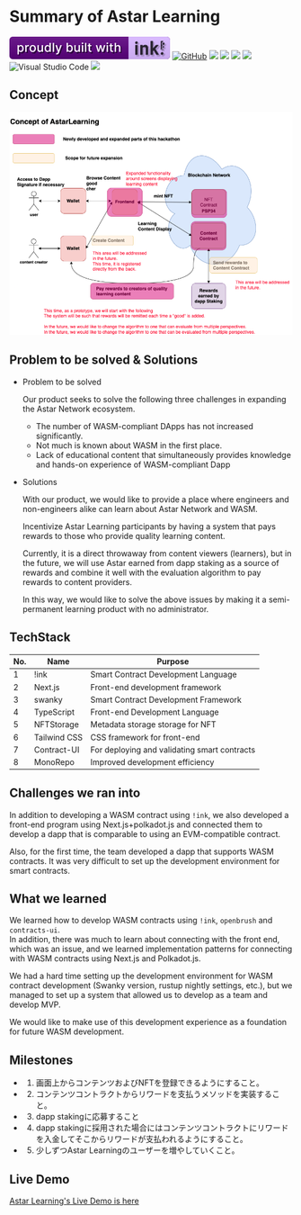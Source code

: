 # Summary of Astar Learning

[![Built with ink!](https://raw.githubusercontent.com/paritytech/ink/master/.images/badge.svg)](https://github.com/paritytech/ink)
[![GitHub](https://img.shields.io/badge/GitHub-100000?style=for-the-badge&logo=github&logoColor=white)](https://img.shields.io/badge/GitHub-100000?style=for-the-badge&logo=github&logoColor=white)
[![](https://img.shields.io/badge/TypeScript-007ACC?style=for-the-badge&logo=typescript&logoColor=white)](https://img.shields.io/badge/TypeScript-007ACC?style=for-the-badge&logo=typescript&logoColor=white)
[![](https://img.shields.io/badge/React-20232A?style=for-the-badge&logo=react&logoColor=61DAFB)](https://img.shields.io/badge/React-20232A?style=for-the-badge&logo=react&logoColor=61DAFB)
[![](https://img.shields.io/badge/Vercel-000000?style=for-the-badge&logo=vercel&logoColor=white)](https://img.shields.io/badge/Vercel-000000?style=for-the-badge&logo=vercel&logoColor=white)
[![](https://img.shields.io/badge/polkadot-E6007A?style=for-the-badge&logo=polkadot&logoColor=000)](https://img.shields.io/badge/polkadot-E6007A?style=for-the-badge&logo=polkadot&logoColor=000)
![Visual Studio Code](https://img.shields.io/badge/Visual%20Studio%20Code-0078d7.svg?style=for-the-badge&logo=visual-studio-code&logoColor=white)
[![](https://img.shields.io/badge/eslint-3A33D1?style=for-the-badge&logo=eslint&logoColor=white)](https://img.shields.io/badge/eslint-3A33D1?style=for-the-badge&logo=eslint&logoColor=white)

## Concept

![](./../imgs/Hackdot_en.drawio.png)

## Problem to be solved & Solutions

- Problem to be solved

    Our product seeks to solve the following three challenges in expanding the Astar Network ecosystem.


    - The number of WASM-compliant DApps has not increased significantly.
    - Not much is known about WASM in the first place.
    - Lack of educational content that simultaneously provides knowledge and hands-on experience of WASM-compliant Dapp

- Solutions

    With our product, we would like to provide a place where engineers and non-engineers alike can learn about Astar Network and WASM.    

    Incentivize Astar Learning participants by having a system that pays rewards to those who provide quality learning content.

    Currently, it is a direct throwaway from content viewers (learners), but in the future, we will use Astar earned from dapp staking as a source of rewards and combine it well with the evaluation algorithm to pay rewards to content providers.  

    In this way, we would like to solve the above issues by making it a semi-permanent learning product with no administrator.


## TechStack

| No. | Name        | Purpose                                       |
| --- | ----------- | ------------------------------------------ |
| 1   | !ink        | Smart Contract Development Language               |
| 2   | Next.js     | Front-end development framework          |
| 3   | swanky      | Smart Contract Development Framework     |
| 4   | TypeScript  | Front-end Development Language                     |
| 5   | NFTStorage  | Metadata storage storage for NFT      |
| 6   | Tailwind CSS  | CSS framework for front-end      |
| 7   | Contract-UI | For deploying and validating smart contracts|
| 8   | MonoRepo | Improved development efficiency |

## Challenges we ran into

In addition to developing a WASM contract using `!ink`, we also developed a front-end program using Next.js+polkadot.js and connected them to develop a dapp that is comparable to using an EVM-compatible contract. 

 Also, for the first time, the team developed a dapp that supports WASM contracts. It was very difficult to set up the development environment for smart contracts.

## What we learned

We learned how to develop WASM contracts using `!ink`, `openbrush` and `contracts-ui`.  
In addition, there was much to learn about connecting with the front end, which was an issue, and we learned implementation patterns for connecting with WASM contracts using Next.js and Polkadot.js.

We had a hard time setting up the development environment for WASM contract development (Swanky version, rustup nightly settings, etc.), but we managed to set up a system that allowed us to develop as a team and develop MVP.

We would like to make use of this development experience as a foundation for future WASM development.

## Milestones

- 1. 画面上からコンテンツおよびNFTを登録できるようにすること。
- 2. コンテンツコントラクトからリワードを支払うメソッドを実装すること。
- 3. dapp stakingに応募すること
- 4. dapp stakingに採用された場合にはコンテンツコントラクトにリワードを入金してそこからリワードが支払われるようにすること。
- 5. 少しずつAstar Learningのユーザーを増やしていくこと。

## Live Demo

[Astar Learning's Live Demo is here]()